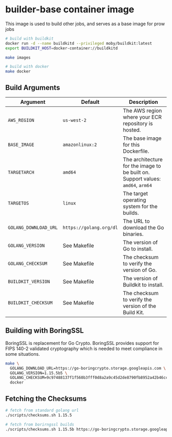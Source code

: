 # builder-base container image

This image is used to build other jobs, and serves as a base image for prow jobs

```bash
# build with buildkit
docker run -d --name buildkitd --privileged moby/buildkit:latest
export BUILDKIT_HOST=docker-container://buildkitd

make images

# build with docker
make docker
```

## Build Arguments

| Argument | Default | Description |
|----------|---------|-------------|
| `AWS_REGION` | `us-west-2` | The AWS region where your ECR repository is hosted. |
| `BASE_IMAGE` | `amazonlinux:2` | The base image for this Dockerfile.
| `TARGETARCH` | `amd64` | The architecture for the image to be built on. Support values: `amd64`, `arm64` |
| `TARGETOS` | `linux` | The target operating system for the builds. |
| `GOLANG_DOWNLOAD_URL` | `https://golang.org/dl` | The URL to download the Go binaries. |
| `GOLANG_VERSION` | See Makefile | The version of Go to install. |
| `GOLANG_CHECKSUM` | See Makefile  | The checksum to verify the version of Go. |
| `BUILDKIT_VERSION` | See Makefile  | The version of Buildkit to install. |
| `BUILDKIT_CHECKSUM` | See Makefile | The checksum to verify the version of the Build Kit. |

## Building with BoringSSL

BoringSSL is replacement for Go Crypto. BoringSSL provides support for FIPS 140-2 validated cryptography which is needed to meet compliance in some situations.

```bash
make \
  GOLANG_DOWNLOAD_URL=https://go-boringcrypto.storage.googleapis.com \
  GOLANG_VERSION=1.15.5b5 \
  GOLANG_CHECKSUM=9c97488137f1f560b3fff0d8a2a9c45d2de8790fb8952a42b46cc4633528fc48 \
  docker
```

## Fetching the Checksums

```bash
# fetch from standard golang url
./scripts/checksums.sh 1.15.5

# fetch from borirngssl builds
./scripts/checksums.sh 1.15.5b https://go-boringcrypto.storage.googleapis.com
```
